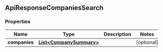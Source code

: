 
## ApiResponseCompaniesSearch

### Properties
Name | Type | Description | Notes
------------ | ------------- | ------------- | -------------
**companies** | [**List&lt;CompanySummary&gt;**](CompanySummary.md) |  |  [optional]



